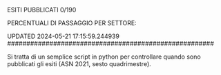 ESITI PUBBLICATI 0/190 

PERCENTUALI DI PASSAGGIO PER SETTORE:

UPDATED 2024-05-21 17:15:59.244939
###################################################### 

Si tratta di un semplice script in python per controllare quando sono pubblicati gli esiti (ASN 2021, sesto quadrimestre).

